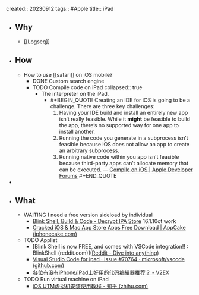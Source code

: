 created:: 20230912
tags:: #Apple 
title:: iPad

- ## Why
  - [[Logseq]]
- ## How
  - How to use [[safari]] on iOS mobile?
    - DONE Custom search engine
    - TODO Compile code on iPad
      collapsed:: true
      - The interpreter on the iPad.
        - #+BEGIN_QUOTE
          Creating an IDE for iOS is going to be a challenge. There are three key challenges: 
          1. Having your IDE build and install an entirely new app isn’t really feasible. While it __might__ be feasible to build the app, there’s no supported way for one app to install another. 
          2. Running the code you generate in a subprocess isn’t feasible because iOS does not allow an app to create an arbitrary subprocess. 
          3. Running native code within you app isn’t feasible because third-party apps can’t allocate memory that can be executed. 
          — [Compile on iOS | Apple Developer Forums](https://developer.apple.com/forums/thread/128859)
          #+END_QUOTE
-
- ## What
  - WAITING I need a free version sideload by individual
    - [Blink Shell, Build & Code - Decrypt IPA Store](https://decrypt.day/app/id1594898306) 16.1.10ot work
    - [Cracked iOS & Mac App Store Apps Free Download | AppCake (iphonecake.com)](https://iphonecake.com/)
  - TODO Applist
    - [Blink Shell is now FREE, and comes with VSCode integration!! : BlinkShell (reddit.com)]([Reddit - Dive into anything](https://www.reddit.com/r/BlinkShell/comments/sq3zur/blink_shell_is_now_free_and_comes_with_vscode/))
    - [Visual Studio Code for ipad · Issue #70764 · microsoft/vscode (github.com)](https://github.com/microsoft/vscode/issues/70764)
    - [各位有没有iPhone/iPad上好用的代码编辑器推荐？ - V2EX](https://v2ex.com/t/39383)
  - TODO Run virtual machine on iPad
    - [iOS UTM虚拟机安装使用教程 - 知乎 (zhihu.com)](https://zhuanlan.zhihu.com/p/437319496)